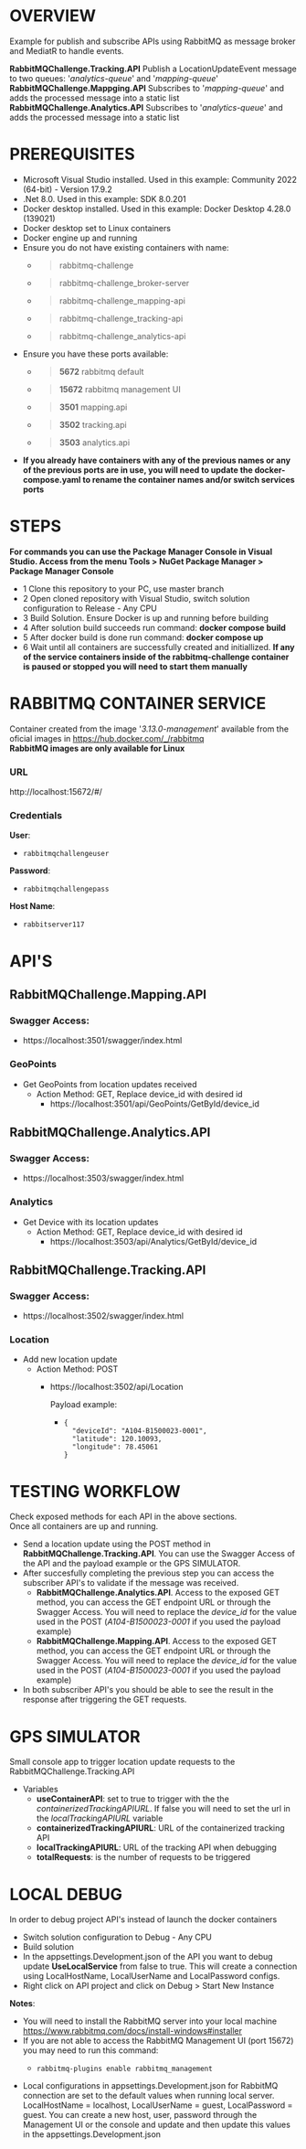 # OVERVIEW
Example for publish and subscribe APIs using RabbitMQ as message broker and MediatR to handle events. 

**RabbitMQChallenge.Tracking.API** Publish a LocationUpdateEvent message to two queues: '*analytics-queue*' and '*mapping-queue*'  
**RabbitMQChallenge.Mappging.API** Subscribes to '*mapping-queue*' and adds the processed message into a static list
**RabbitMQChallenge.Analytics.API** Subscribes to '*analytics-queue*' and adds the processed message into a static list
# PREREQUISITES
- Microsoft Visual Studio installed. Used in this example: Community 2022 (64-bit) - Version 17.9.2
- .Net 8.0. Used in this example: SDK 8.0.201
- Docker desktop installed. Used in this example: Docker Desktop 4.28.0 (139021)
- Docker desktop set to Linux containers
- Docker engine up and running
- Ensure you do not have existing containers with name: 
   - >rabbitmq-challenge
   - >rabbitmq-challenge_broker-server
   - >rabbitmq-challenge_mapping-api
   - >rabbitmq-challenge_tracking-api
   - >rabbitmq-challenge_analytics-api
- Ensure you have these ports available:
   - >**5672**  rabbitmq default
   - >**15672** rabbitmq management UI
   - >**3501**  mapping.api
   - >**3502**  tracking.api
   - >**3503**  analytics.api
- **If you already have containers with any of the previous names or any of the previous ports are in use, you will need to update the docker-compose.yaml to rename the container names and/or switch services ports**
# STEPS
**For commands you can use the Package Manager Console in Visual Studio. Access from the menu Tools > NuGet Package Manager > Package Manager Console**

- 1 Clone this repository to your PC, use master branch
- 2 Open cloned repository with Visual Studio, switch solution configuration to Release - Any CPU
- 3 Build Solution. Ensure Docker is up and running before building
- 4 After solution build succeeds run command: **docker compose build** 
- 5 After docker build is done run command: **docker compose up**
- 6 Wait until all containers are successfully created and initiallized. **If any of the service containers inside of the rabbitmq-challenge container is paused or stopped you will need to start them manually**
# RABBITMQ CONTAINER SERVICE
Container created from the image  '*3.13.0-management*'  available from the oficial images in https://hub.docker.com/_/rabbitmq  
**RabbitMQ images are only available for Linux**
### URL
 http://localhost:15672/#/
### Credentials
**User**:
 -     rabbitmqchallengeuser
**Password**:
 -     rabbitmqchallengepass
**Host Name**:
 -     rabbitserver117
# API'S
## RabbitMQChallenge.Mapping.API
### Swagger Access:
- https://localhost:3501/swagger/index.html
### GeoPoints
- Get GeoPoints from location updates received
  - Action Method: GET, Replace device_id with desired id
    - https://localhost:3501/api/GeoPoints/GetById/device_id
## RabbitMQChallenge.Analytics.API
### Swagger Access:
- https://localhost:3503/swagger/index.html
### Analytics
- Get Device with its location updates
  - Action Method: GET, Replace device_id with desired id
    - https://localhost:3503/api/Analytics/GetById/device_id 
## RabbitMQChallenge.Tracking.API
### Swagger Access:
- https://localhost:3502/swagger/index.html
### Location
- Add new location update
  - Action Method: POST
    - https://localhost:3502/api/Location
          
		Payload example:
      -     {
              "deviceId": "A104-B1500023-0001",
              "latitude": 120.10093,
              "longitude": 78.45061
            }
# TESTING WORKFLOW
Check exposed methods for each API in the above sections.  
Once all containers are up and running. 

- Send a location update using the POST method in **RabbitMQChallenge.Tracking.API**. You can use the Swagger Access of the API and the payload example or the GPS SIMULATOR.
- After succesfully completing the previous step you can access the subscriber API's to validate if the message was received.
  	- **RabbitMQChallenge.Analytics.API**. Access to the exposed GET method, you can access the GET endpoint URL or through the Swagger Access. You will need to replace the *device_id* for the value used in the POST (*A104-B1500023-0001* if you used the payload example)
  	- **RabbitMQChallenge.Mapping.API**. Access to the exposed GET method, you can access the GET endpoint URL or through the Swagger Access. You will need to replace the *device_id* for the value used in the POST (*A104-B1500023-0001* if you used the payload example)
- In both subscriber API's you should be able to see the result in the response after triggering the GET requests.
# GPS SIMULATOR
 Small console app to trigger location update requests to the RabbitMQChallenge.Tracking.API
 - Variables
 	- **useContainerAPI**: set to true to trigger with the the *containerizedTrackingAPIURL*. If false you will need to set the url in the *localTrackingAPIURL* variable
	- **containerizedTrackingAPIURL**: URL of the containerized tracking API
	- **localTrackingAPIURL**: URL of the tracking API when debugging
 	- **totalRequests**: is the number of requests to be triggered
# LOCAL DEBUG
In order to debug project API's instead of launch the docker containers
- Switch solution configuration to Debug - Any CPU
- Build solution
- In the appsettings.Development.json of the API you want to debug update **UseLocalService** from false to true. This will create a connection using LocalHostName, LocalUserName and LocalPassword configs.
- Right click on API project and click on Debug > Start New Instance
  
**Notes**:
- You will need to install the RabbitMQ server into your local machine https://www.rabbitmq.com/docs/install-windows#installer
- If you are not able to access the RabbitMQ Management UI (port 15672) you may need to run this command:
	-     rabbitmq-plugins enable rabbitmq_management
-  Local configurations in appsettings.Development.json for RabbitMQ connection are set to the default values when running local server. LocalHostName = localhost, LocalUserName = guest, LocalPassword = guest. You can create a new host, user, password through the Management UI or the console and update and then update this values in the appsettings.Development.json

